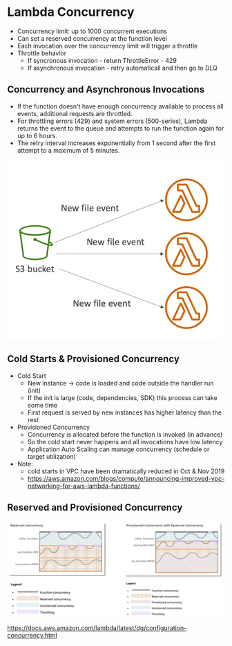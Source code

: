 # Lambda Concurrency

- Concurrency limit: up to 1000 concurrent executions
- Can set a reserved concurrency at the function level
- Each invocation over the concurrency limit will trigger a throttle
- Throttle behavior
    - If syncronous invocation - return ThrottleError - 429
    - If asynchronous invocation - retry automaticall and then go to DLQ

## Concurrency and Asynchronous Invocations

- If the function doesn't have enough concurrency available to process all events, additional requests are throttled.
- For throttling errors (429) and system errors (500-series), Lambda returns the event to the queue and attempts to run the function again for up to 6 hours.
- The retry interval increases exponentially from 1 second after the first attempt to a maximum of 5 minutes.

![](img/2022-05-12-09-12-33.png)

## Cold Starts & Provisioned Concurrency

- Cold Start
    - New instance -> code is loaded and code outside the handler run (init)
    - If the init is large (code, dependencies, SDK) this process can take some time
    - First request is served by new instances has higher latency than the rest
- Provisioned Concurrency
    - Concurrency is allocated before the function is invoked (in advance)
    - So the cold start never happens and all invocations have low latency
    - Application Auto Scaling can manage concurrency (schedule or target utilization)
- Note:
    - cold starts in VPC have been dramatically reduced in Oct & Nov 2019
    - https://aws.amazon.com/blogs/compute/announcing-improved-vpc-networking-for-aws-lambda-functions/

## Reserved and Provisioned Concurrency

![](img/2022-05-12-09-15-58.png)

https://docs.aws.amazon.com/lambda/latest/dg/configuration-concurrency.html